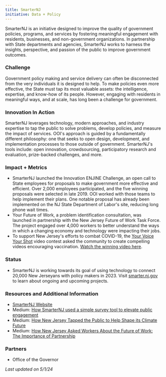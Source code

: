 ```yaml
---
title: SmarterNJ
initiative: Data + Policy
---
```


SmarterNJ is an initiative designed to improve the quality of government policies, programs, and services by fostering meaningful engagement with residents, businesses, and non-government organizations. In partnership with State departments and agencies, SmarterNJ works to harness the insights, perspective, and passion of the public to improve government outcomes.

### Challenge

Government policy making and service delivery can often be disconnected from the very individuals it is designed to help. To make policies even more effective, the State must tap its most valuable assets: the intelligence, expertise, and know-how of its people. However, engaging with residents in meaningful ways, and at scale, has long been a challenge for government.

### Innovation In Action

SmarterNJ leverages technology, modern approaches, and industry expertise to tap the public to solve problems, develop policies, and measure the impact of services. OOI's approach is guided by a fundamentally different philosophy: one that seeks to open design, development, and implementation processes to those outside of government. SmarterNJ's tools include: open innovation, crowdsourcing, participatory research and evaluation, prize-backed challenges, and more.

### Impact + Metrics

-   SmarterNJ launched the Innovation ENJINE Challenge, an open call to State employees for proposals to make government more effective and efficient. Over 2,000 employees participated, and the five winning proposals were selected in late 2019. OOI worked with those teams to help implement their plans. One notable proposal has already been implemented on the NJ State Department of Labor's site, reducing long phone wait times.
-   Your Future of Work, a problem identification consultation, was launched in partnership with the New Jersey Future of Work Task Force. The project engaged over 4,000 workers to better understand the ways in which a changing economy and technology were impacting their jobs.
-   To support New Jersey's efforts to combat COVID-19, the [Your Voice Your Shot](https://covid19.nj.gov/forms/yourvoice) video contest asked the community to create compelling videos encouraging vaccination. [Watch the winning video here](https://covid19.nj.gov/forms/yourvoice).

### Status

-   SmarterNJ is working towards its goal of using technology to connect 20,000 New Jerseyans with policy makers in 2023. Visit [smarter.nj.gov](http://smarter.nj.gov) to learn about ongoing and upcoming projects.

### Resources and Additional Information

-   [SmarterNJ Website](https://smarter.nj.gov/)
-   Medium: [How SmarterNJ used a simple survey tool to elevate public engagement](https://medium.com/njinnovation/how-we-used-a-simple-survey-tool-to-elevate-public-engagement-82684a8cc27b)
-   Medium: [How New Jersey Tapped the Public to Help Shape its Climate Future](https://medium.com/njinnovation/how-new-jersey-tapped-on-the-public-to-help-shape-its-climate-future-7439f0d0bfd9)
-   Medium: [How New Jersey Asked Workers About the Future of Work: The Importance of Partnership](https://medium.com/njinnovation/how-new-jersey-asked-workers-about-the-future-of-work-the-importance-of-partnership-dc9c71ce34c1)

### Partners

-   Office of the Governor

*Last updated on 5/1/24*
